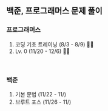 ## 백준, 프로그래머스 문제 풀이

### 프로그래머스

1. 코딩 기초 트레이닝 (8/3 - 8/9) 👍🏻
2. Lv. 0 (11/20 - 12/6) 👍🏻

<br />

### 백준

1. 기본 문법 (11/22 - 11/)
2. 브루트 포스 (11/26 - 11/)
